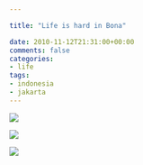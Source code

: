 ```yaml
---

title: "Life is hard in Bona"

date: 2010-11-12T21:31:00+00:00
comments: false
categories: 
- life
tags:
- indonesia
- jakarta
---
```

![](media/IMG00014-20101113-1128.jpg)

![](media/IMG00015-20101113-1129.jpg)

![](media/IMG00019-20101113-1132.jpg)
